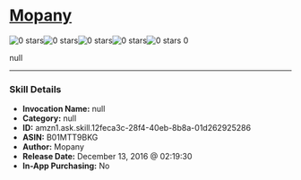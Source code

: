 # [Mopany](http://alexa.amazon.com/#skills/amzn1.ask.skill.12feca3c-28f4-40eb-8b8a-01d262925286)
![0 stars](../../images/ic_star_border_black_18dp_1x.png)![0 stars](../../images/ic_star_border_black_18dp_1x.png)![0 stars](../../images/ic_star_border_black_18dp_1x.png)![0 stars](../../images/ic_star_border_black_18dp_1x.png)![0 stars](../../images/ic_star_border_black_18dp_1x.png) 0

null

***

### Skill Details

* **Invocation Name:** null
* **Category:** null
* **ID:** amzn1.ask.skill.12feca3c-28f4-40eb-8b8a-01d262925286
* **ASIN:** B01MTT9BKG
* **Author:** Mopany
* **Release Date:** December 13, 2016 @ 02:19:30
* **In-App Purchasing:** No
